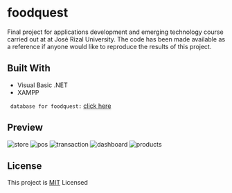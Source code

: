 # foodquest
Final project for applications development and emerging technology course carried out at at José Rizal University. The code has been made available as a reference if anyone would like to reproduce the results of this project.

## Built With
* Visual Basic .NET 
* XAMPP

``` database for foodquest:``` [click here](db/dbfoodquest.sql)

## Preview
![store](prview/store.png)
![pos](prview/pos.png)
![transaction](prview/transaction.png)
![dashboard](prview/dashboard.png)
![products](prview/products.png)

## License
This project is [MIT](LICENSE) Licensed







